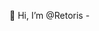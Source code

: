 👋 Hi, I’m @Retoris - 


<!---
Retoris/Retoris is a ✨ special ✨ repository because its `README.md` (this file) appears on your GitHub profile.
You can click the Preview link to take a look at your changes.
--->
